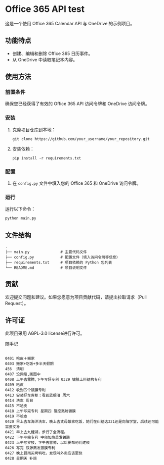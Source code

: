 # Office 365 API test

这是一个使用 Office 365 Calendar API 与 OneDrive 的示例项目。

## 功能特点

- 创建、编辑和删除 Office 365 日历事件。
- 从 OneDrive 中读取笔记本内容。

## 使用方法

### 前置条件

确保您已经获得了有效的 Office 365 API 访问令牌和 OneDrive 访问令牌。

### 安装

1. 克隆项目仓库到本地：
   ```
   git clone https://github.com/your_username/your_repository.git
   ```

2. 安装依赖：
   ```
   pip install -r requirements.txt
   ```

### 配置

1. 在 `config.py` 文件中填入您的 Office 365 和 OneDrive 访问令牌。

### 运行

运行以下命令：

```bash
python main.py
```

## 文件结构

```
.
├── main.py              # 主要代码文件
├── config.py            # 配置文件（填入访问令牌等信息）
├── requirements.txt     # 项目依赖的 Python 包列表
└── README.md            # 项目说明文件
```

## 贡献

欢迎提交问题和建议。如果您愿意为项目贡献代码，请提出拉取请求（Pull Request）。

## 许可证

此项目采用 AGPL-3.0 license进行许可。

随手记
```

0401 哈皮＋搬家
0403 搬家+吃饭+多半天假期
456  清明
0407 没网络,画图中
0408 上午去雷腾,下午写好专利 0329 镀膜上料结构专利
0409 哈皮
0412 收到五个镀膜专利
0413 安装好车库柜；看到蓝眼泪 周六
0414 洗车 周日
0415 不哈皮
0418 上午写完专利 星期四 磁控溅射镀膜
0419 不哈皮
0420 早上去车海洋洗车，晚上去丈母娘家吃饭，她们在纠结选321还是向阳学堂，后续还可能需要文补
0421 早上去九鲤湖，步行了全流程。
0422 下午写完专利 中频加热蒸发镀膜
0423 上午写罗技，下午去雷腾，以后要帮他们建模
0426 写完 双源蒸发镀膜专利
0427 晚上冒雨买烤鸭吃，发现叫外卖应该更快
0428 星期天 补班


```
